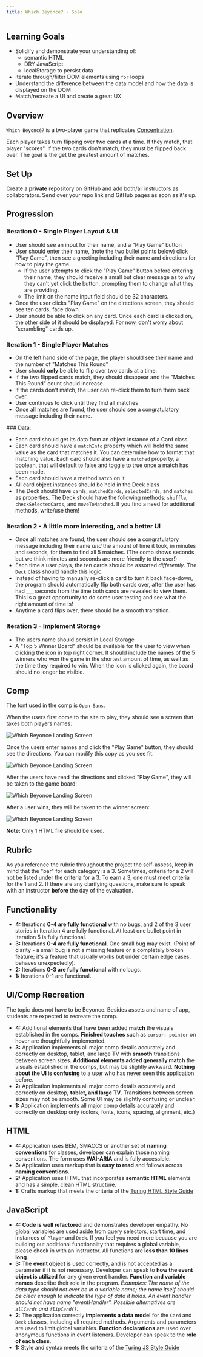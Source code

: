 ```yaml
---
title: Which Beyoncé? - Solo
---
```


## Learning Goals

* Solidify and demonstrate your understanding of:
  * semantic HTML
  * DRY JavaScript
  * localStorage to persist data
* Iterate through/filter DOM elements using `for` loops
* Understand the difference between the data model and how the data is displayed on the DOM
* Match/recreate a UI and create a great UX

## Overview

`Which Beyoncé?` is a two-player game that replicates [Concentration](https://en.wikipedia.org/wiki/Concentration_(card_game)).

Each player takes turn flipping over two cards at a time. If they match, that player "scores". If the two cards don't match, they must be flipped back over. The goal is the get the greatest amount of matches.

## Set Up

Create a **private** repository on GitHub and add both/all instructors as collaborators. Send over your repo link and GitHub pages as soon as it's up.

## Progression

### Iteration 0 - Single Player Layout & UI

- User should see an input for their name, and a "Play Game" button
- User should enter their name, (note the two bullet points below) click "Play Game", then see a greeting including their name and directions for how to play the game.
  - If the user attempts to click the "Play Game" button before entering their name, they should receive a small but clear message as to why they can't yet click the button, prompting them to change what they are providing.
  - The limit on the name input field should be 32 characters.
- Once the user clicks "Play Game" on the directions screen, they should see ten cards, face down.
- User should be able to click on any card. Once each card is clicked on, the other side of it should be displayed. For now, don't worry about "scrambling" cards up.

### Iteration 1 - Single Player Matches

- On the left hand side of the page, the player should see their name and the number of "Matches This Round"
- User should **only** be able to flip over two cards at a time.
- If the two flipped cards match, they should disappear and the "Matches This Round" count should increase.
- If the cards don't match, the user can re-click them to turn them back over.
- User continues to click until they find all matches
- Once all matches are found, the user should see a congratulatory message including their name.

<section class="call-to-action">
### Data:

- Each card should get its data from an object instance of a Card class
- Each card should have a `matchInfo` property which will hold the same value as the card that matches it. You can determine how to format that matching value. Each card should also have a `matched` property, a boolean, that will default to false and toggle to true once a match has been made.
- Each card should have a method `match` on it
- All card object instances should be held in the Deck class
- The Deck should have `cards`, `matchedCards`, `selectedCards`, and `matches` as properties. The Deck should have the following methods: `shuffle`, `checkSelectedCards`, and `moveToMatched`. If you find a need for additional methods, write/use them!
</section>


### Iteration 2 - A little more interesting, and a better UI

- Once all matches are found, the user should see a congratulatory message including their name *and* the amount of time it took, in minutes and seconds, for them to find all 5 matches. (The comp shows seconds, but we think minutes and seconds are more friendly to the user!)
- Each time a user plays, the ten cards should be assorted *differently*. The `Deck` class should handle this logic.
- Instead of having to manually re-click a card to turn it back face-down, the program should automatically flip both cards over, after the user has had ___ seconds from the time both cards are revealed to view them. This is a great opportunity to do some user testing and see what the right amount of time is!
- Anytime a card flips over, there should be a smooth transition.


### Iteration 3 - Implement Storage

- The users name should persist in Local Storage
- A "Top 5 Winner Board" should be available for the user to view when clicking the icon in top right corner. It should include the names of the 5 winners who won the game in the shortest amount of time, as well as the time they required to win. When the icon is clicked again, the board should no longer be visible.

<!--
### Iteration 4 - Two Player

- Two users should be able to compete.
- Both users should enter their name and see them displayed on the screen
- A clear visual should be provided at all times so users know whose turn it is, and how many matches each player has
- When the game is over, the winner's name and (total) time took playing appears on the page. The visual indicator of whose turn it is no longer indicates it is either players turn.
- When the game is over, the users can click "Play Again" to start the game over from scratch.
- The winner board should provide the same data - top 5 winner names and time took.

<section class="call-to-action">
### Data:

- Each player should get its data from an object instance of a Player class
- Each player should have a `name` property and a `matchCount` property that defaults to 0 and increases if/when they create a match
- Each player should have a `findMatch` method on it
- If you see the need for other properties or methods, you can absolutely add those!
</section>

### Iteration 5 - Leveling Up

- Users should be provided 10 cards (5 matches) that are randomly selected from a list of 20 cards (10 matches) to further diversify the mix and make playing multiple times more interesting.
- If a user with the same name as someone of the "Top 5 Winners" board is playing, a trophy-like icon should appear on their side of the scoreboard to indicate that one (or both) of the players is a previous winner.
- After finishing a game, user(s) should have the option to play again as the same players, or start completely over. If they choose to play again as the same players, they should not have to re-enter their info or read the directions again.
- The users should have the ability to pause the game. Once it is paused, time stops, and no cards can be clicked/flipped.

### Extensions

- Under each users name, the total number of wins they have had should appear. This should persist on page refresh. (Think about how this impacts your data for Player!)
- If the user leaves the page and comes back, the game will still be paused, but can resume from there (all cards in same position, same number of "matches" etc.)
- Test your classes (we can provide some assistance with the setup if you'd like to tackle this!) -->

## Comp

The font used in the comp is `Open Sans`.

When the users first come to the site to play, they should see a screen that takes both players names:

![Which Beyonce Landing Screen](./assets/which-beyonce/landing.png)

Once the users enter names and click the "Play Game" button, they should see the directions. You can modify this copy as you see fit.

![Which Beyonce Landing Screen](./assets/which-beyonce/directions.png)

After the users have read the directions and clicked "Play Game", they will be taken to the game board:

![Which Beyonce Landing Screen](./assets/which-beyonce/game.png)

After a user wins, they will be taken to the winner screen:

![Which Beyonce Landing Screen](./assets/which-beyonce/winner.png)

**Note:** Only 1 HTML file should be used.

## Rubric

As you reference the rubric throughout the project the self-assess, keep in mind that the "bar" for each category is a 3. Sometimes, criteria for a 2 will not be listed under the criteria for a 3. To earn a 3, one must meet criteria for the 1 and 2. If there are any clarifying questions, make sure to speak with an instructor **before** the day of the evaluation.

## Functionality

* **4:** Iterations **0-4 are fully functional** with no bugs, and 2 of the 3 user stories in Iteration 4 are fully functional. At least one bullet point in Iteration 5 is fully functional.
* **3:** Iterations **0-4 are fully functional**. One small bug may exist. (Point of clarity - a small bug is not a missing feature or a completely broken feature; it's a feature that usually works but under certain edge cases, behaves unexpectedly).
* **2:** Iterations **0-3 are fully functional** with no bugs.
* **1:** Iterations 0-1 are functional.

## UI/Comp Recreation

The topic does not have to be Beyonce. Besides assets and name of app, students are expected to recreate the comp.

* **4:** Additional elements that have been added **match** the visuals established in the comps. **Finished touches** such as `cursor: pointer` on hover are thoughtfully implemented.
* **3:** Application implements all major comp details accurately and correctly on desktop, tablet, and large TV with **smooth** transitions between screen sizes. **Additional elements added generally match** the visuals established in the comps, but may be slightly awkward. **Nothing about the UI is confusing** to a user who has never seen this application before.
* **2:** Application implements all major comp details accurately and correctly on desktop, **tablet, and large TV**. Transitions between screen sizes may not be smooth. Some UI may be slightly confusing or unclear.
* **1:** Application implements all major comp details accurately and correctly on desktop only (colors, fonts, icons, spacing, alignment, etc.)

## HTML

* **4:** Application uses BEM, SMACCS or another set of **naming conventions** for classes, developer can explain those naming conventions. The form uses **WAI-ARIA** and is fully accessible.
* **3:** Application uses markup that is **easy to read** and follows across **naming conventions**.
* **2:** Application uses HTML that incorporates **semantic HTML** elements and has a simple, clean HTML structure.
* **1:** Crafts markup that meets the criteria of the [Turing HTML Style Guide](https://github.com/turingschool-examples/html)

## JavaScript

* **4:** **Code is well refactored** and demonstrates developer empathy. No global variables are used aside from query selectors, start time, and instances of `Player` and `Deck`. If you feel you need more because you are building out additional functionality that requires a global variable, please check in with an instructor. All functions are **less than 10 lines long**.
* **3:** The **event object** is used correctly, and is not accepted as a parameter if it is not necessary. Developer can speak to **how the event object is utilized** for any given event handler. **Function and variable names** describe their role in the program. *Examples: The name of the data type should not ever be in a variable name; the name itself should be clear enough to indicate the type of data it holds. An event handler should not have name "eventHandler". Possible alternatives are `allCards` and `flipCard()`.*
* **2:** The application correctly **implements a data model** for the `Card` and `Deck` classes, including all required methods. Arguments and parameters are used to limit global variables. **Function declarations** are used over anonymous functions in event listeners. Developer can speak to the **role of each class**.
* **1:** Style and syntax meets the criteria of the [Turing JS Style Guide](https://github.com/turingschool-examples/javascript/tree/master/es5)
